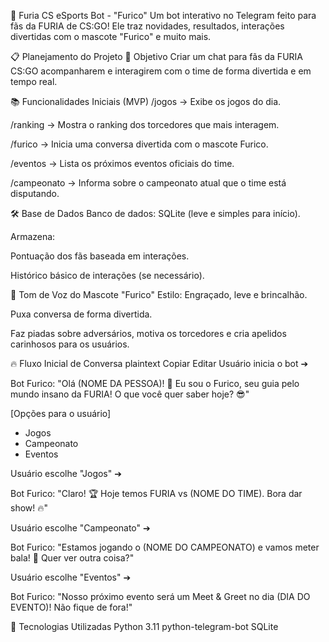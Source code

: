 🦊 Furia CS eSports Bot - "Furico"
Um bot interativo no Telegram feito para fãs da FURIA de CS:GO!
Ele traz novidades, resultados, interações divertidas com o mascote "Furico" e muito mais.

📋 Planejamento do Projeto
🎯 Objetivo
Criar um chat para fãs da FURIA CS:GO acompanharem e interagirem com o time de forma divertida e em tempo real.

📚 Funcionalidades Iniciais (MVP)
/jogos → Exibe os jogos do dia.

/ranking → Mostra o ranking dos torcedores que mais interagem.

/furico → Inicia uma conversa divertida com o mascote Furico.

/eventos → Lista os próximos eventos oficiais do time.

/campeonato → Informa sobre o campeonato atual que o time está disputando.

🛠️ Base de Dados
Banco de dados: SQLite (leve e simples para início).

Armazena:

Pontuação dos fãs baseada em interações.

Histórico básico de interações (se necessário).

🦊 Tom de Voz do Mascote "Furico"
Estilo: Engraçado, leve e brincalhão.

Puxa conversa de forma divertida.

Faz piadas sobre adversários, motiva os torcedores e cria apelidos carinhosos para os usuários.

🔥 Fluxo Inicial de Conversa
plaintext
Copiar
Editar
Usuário inicia o bot ➔

Bot Furico:
"Olá (NOME DA PESSOA)! 🦊
Eu sou o Furico, seu guia pelo mundo insano da FURIA! 
O que você quer saber hoje? 😎"

[Opções para o usuário]
- Jogos
- Campeonato
- Eventos

Usuário escolhe "Jogos" ➔

Bot Furico:
"Claro! 🏆 Hoje temos FURIA vs (NOME DO TIME). Bora dar show! 🔥"

Usuário escolhe "Campeonato" ➔

Bot Furico:
"Estamos jogando o (NOME DO CAMPEONATO) e vamos meter bala! 🔫 Quer ver outra coisa?"

Usuário escolhe "Eventos" ➔

Bot Furico:
"Nosso próximo evento será um Meet & Greet no dia (DIA DO EVENTO)! Não fique de fora!"

🚀 Tecnologias Utilizadas
Python 3.11
python-telegram-bot
SQLite